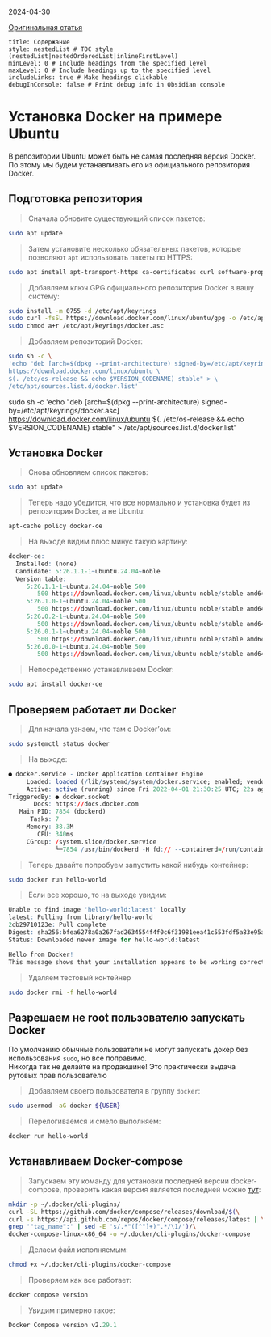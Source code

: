 2024-04-30

[Оригинальная статья](https://totaku.ru/ustanovka-docker-i-docker-compose-na-ubuntu-24-04/)

```table-of-contents
title: Содержание
style: nestedList # TOC style (nestedList|nestedOrderedList|inlineFirstLevel)
minLevel: 0 # Include headings from the specified level
maxLevel: 0 # Include headings up to the specified level
includeLinks: true # Make headings clickable
debugInConsole: false # Print debug info in Obsidian console
```
# Установка Docker на примере Ubuntu

В репозитории Ubuntu может быть не самая последняя версия Docker. По этому мы будем устанавливать его из официального репозитория Docker.

## Подготовка репозитория

>Сначала обновите существующий список пакетов:
```bash
sudo apt update
```

>Затем установите несколько обязательных пакетов, которые позволяют `apt` использовать пакеты по HTTPS:
```bash
sudo apt install apt-transport-https ca-certificates curl software-properties-common
```

>Добавляем ключ GPG официального репозитория Docker в вашу систему:
```bash
sudo install -m 0755 -d /etc/apt/keyrings
sudo curl -fsSL https://download.docker.com/linux/ubuntu/gpg -o /etc/apt/keyrings/docker.asc
sudo chmod a+r /etc/apt/keyrings/docker.asc
```

>Добавляем репозиторий Docker:
```bash
sudo sh -c \
'echo "deb [arch=$(dpkg --print-architecture) signed-by=/etc/apt/keyrings/docker.asc] \
https://download.docker.com/linux/ubuntu \
$(. /etc/os-release && echo $VERSION_CODENAME) stable" > \
/etc/apt/sources.list.d/docker.list'
```

sudo sh -c 'echo "deb [arch=$(dpkg --print-architecture) signed-by=/etc/apt/keyrings/docker.asc] https://download.docker.com/linux/ubuntu $(. /etc/os-release && echo $VERSION_CODENAME) stable" > /etc/apt/sources.list.d/docker.list'

## Установка Docker

>Снова обновляем список пакетов:
```bash
sudo apt update
```

>Теперь надо убедится, что все нормально и установка будет из репозитория Docker, а не Ubuntu:
```bash
apt-cache policy docker-ce
```

>На выходе видим плюс минус такую картину:
```q
docker-ce:
  Installed: (none)
  Candidate: 5:26.1.1-1~ubuntu.24.04~noble
  Version table:
     5:26.1.1-1~ubuntu.24.04~noble 500
        500 https://download.docker.com/linux/ubuntu noble/stable amd64 Packages
     5:26.1.0-1~ubuntu.24.04~noble 500
        500 https://download.docker.com/linux/ubuntu noble/stable amd64 Packages
     5:26.0.2-1~ubuntu.24.04~noble 500
        500 https://download.docker.com/linux/ubuntu noble/stable amd64 Packages
     5:26.0.1-1~ubuntu.24.04~noble 500
        500 https://download.docker.com/linux/ubuntu noble/stable amd64 Packages
     5:26.0.0-1~ubuntu.24.04~noble 500
        500 https://download.docker.com/linux/ubuntu noble/stable amd64 Packages
```

>Непосредственно устанавливаем Docker:
```bash
sudo apt install docker-ce
```

## Проверяем работает ли Docker

>Для начала узнаем, что там с Docker’ом:
```bash
sudo systemctl status docker
```

>На выходе:
```q
● docker.service - Docker Application Container Engine
     Loaded: loaded (/lib/systemd/system/docker.service; enabled; vendor preset: enabled)
     Active: active (running) since Fri 2022-04-01 21:30:25 UTC; 22s ago
TriggeredBy: ● docker.socket
       Docs: https://docs.docker.com
   Main PID: 7854 (dockerd)
      Tasks: 7
     Memory: 38.3M
        CPU: 340ms
     CGroup: /system.slice/docker.service
             └─7854 /usr/bin/dockerd -H fd:// --containerd=/run/containerd/containerd.sock
```

>Теперь давайте попробуем запустить какой нибудь контейнер:
```bash
sudo docker run hello-world
```

>Если все хорошо, то на выходе увидим:
```q
Unable to find image 'hello-world:latest' locally
latest: Pulling from library/hello-world
2db29710123e: Pull complete
Digest: sha256:bfea6278a0a267fad2634554f4f0c6f31981eea41c553fdf5a83e95a41d40c38
Status: Downloaded newer image for hello-world:latest

Hello from Docker!
This message shows that your installation appears to be working correctly.
```

>Удаляем тестовый контейнер
```bash
sudo docker rmi -f hello-world
```

## Разрешаем не root пользователю запускать Docker

По умолчанию обычные пользователи не могут запускать докер без использования `sudo`, но все поправимо.  
Никогда так не делайте на продакшине! Это практически выдача рутовых прав пользователю

>Добавляем своего пользователя в группу `docker`:
```bash
sudo usermod -aG docker ${USER}
```

>Перелогиваемся и смело выполняем:
```bash
docker run hello-world
```

## Устанавливаем Docker-compose

>Запускаем эту команду для установки последней версии docker-compose, проверить какая версия является последней можно [тут](https://github.com/docker/compose/releases):
```bash
mkdir -p ~/.docker/cli-plugins/
curl -SL https://github.com/docker/compose/releases/download/$(\
curl -s https://api.github.com/repos/docker/compose/releases/latest | \
grep '"tag_name":' | sed -E 's/.*"([^"]+)".*/\1/')/\
docker-compose-linux-x86_64 -o ~/.docker/cli-plugins/docker-compose
```

>Делаем файл исполняемым:
```bash
chmod +x ~/.docker/cli-plugins/docker-compose
```

> Проверяем как все работает:
```bash
docker compose version
```

>Увидим примерно такое:
```q
Docker Compose version v2.29.1
```
